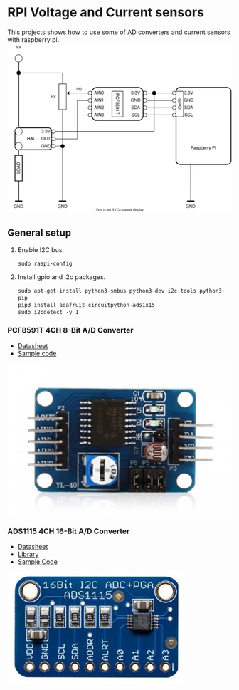 # RPI Voltage and Current sensors
This projects shows how to use some of AD converters and current sensors with raspberry pi.
![reference](docs/rpi-voltage-current-reference.drawio.svg)

## General setup
1. Enable I2C bus.
   ``` 
   sudo raspi-config
   ```
2. Install gpio and i2c packages.   
   ```
   sudo apt-get install python3-smbus python3-dev i2c-tools python3-pip
   pip3 install adafruit-circuitpython-ads1x15
   sudo i2cdetect -y 1
   ```
   
### PCF8591T 4CH 8-Bit A/D Converter
* [Datasheet](docs/PCF8591.pdf) 
* [Sample code](pcf8591t.py)

![PCF8591](docs/PCF8591.png)

### ADS1115 4CH 16-Bit A/D Converter
* [Datasheet](docs/ads1115.pdf)
* [Library](https://github.com/adafruit/Adafruit_Python_ADS1x15)
* [Sample Code](ads1115.py)
 
![ADS1115](docs/ads1115.jpg)